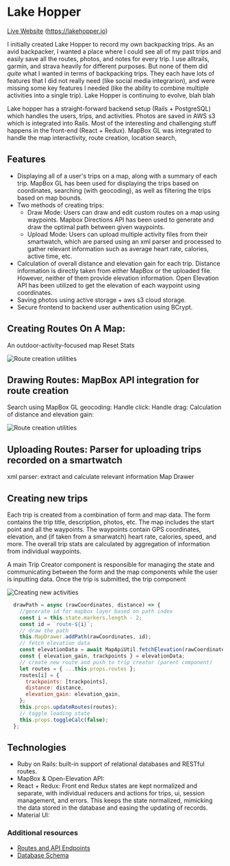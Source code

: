 # Lake Hopper

[Live Website]() (https://lakehopper.io)

I initially created Lake Hopper to record my own backpacking trips. As an avid backpacker, I wanted a place where I could see all of my past trips and easily save all the routes, photos, and notes for every trip. 
I use alltrails, garmin, and strava heavily for different purposes. But none of them did _quite_ what I wanted in terms of backpacking trips. They each have lots of features that I did not really need (like social media integrarion), and were missing some key features I needed (like the ability to combine multiple activities into a single trip). 
Lake Hopper is continuing to evolve, blah blah

Lake hopper has a straight-forward backend setup (Rails + PostgreSQL) which handles the users, trips, and activities. Photos are saved in AWS s3 which is integrated into Rails. Most of the interesting and challenging stuff happens in the front-end (React + Redux). MapBox GL was integrated to handle the map interactivity, route creation, location search,  


## Features
* Displaying all of a user's trips on a map, along with a summary of each trip. MapBox GL has been used for displaying the trips based on coordinates, searching (with geocoding), as well as filtering the trips based on map bounds. 
* Two methods of creating trips:
  * Draw Mode: Users can draw and edit custom routes on a map using waypoints. Mapbox Directions API has been used to generate and draw the optimal path between given waypoints.
  * Upload Mode: Users can upload multiple activity files from their smartwatch, which are parsed using an xml parser and processed to gather relevant information such as average heart rate, calories, active time, etc. 
* Calculation of overall distance and elevation gain for each trip. Distance information is directly taken from either MapBox or the uploaded file. However, neither of them provide elevation information. Open Elevation API has been utilized to get the elevation of each waypoint using coordinates.   
* Saving photos using active storage + aws s3 cloud storage. 
* Secure frontend to backend user authentication using BCrypt.

## Creating Routes On A Map: 
An outdoor-activity-focused map 
Reset
Stats

![Route creation utilities](https://github.com/kiana-h/lake-hopper/route_creation_modes.png)
  
## Drawing Routes: MapBox API integration for route creation

Search using MapBox GL geocoding: 
Handle click: 
Handle drag:
Calculation of distance and elevation gain:


![Route creation utilities](https://github.com/kiana-h/lake-hopper/draw_route.gif)

## Uploading Routes: Parser for uploading trips recorded on a smartwatch

xml parser: extract and calculate relevant information
Map Drawer


## Creating new trips 
Each trip is created from a combination of form and map data. The form contains the trip title, description, photos, etc. The map includes the start point and all the waypoints. The waypoints contain GPS coordinates, elevation, and (if taken from a smarwatch) heart rate, calories, speed, and more. The overall trip stats are calculated by aggregation of information from individual waypoints. 

A main Trip Creator component is responsible for managing the state and communicating between the form and the map components while the user is inputting data. Once the trip is submitted, the trip component 

![Creating new activities](https://github.com/kiana-h/new_activity.gif)


```js
  drawPath = async (rawCoordinates, distance) => {
    //generate id for mapbox layer based on path index
    const i = this.state.markers.length - 2;
    const id = `route-${i}`;
    // draw the path
    this.MapDrawer.addPath(rawCoordinates, id);
    // fetch elevation data
    const elevationData = await MapApiUtil.fetchElevation(rawCoordinates);
    const { elevation_gain, trackpoints } = elevationData;
    // create new route and push to trip creator (parent component)
    let routes = { ...this.props.routes };
    routes[i] = {
      trackpoints: [trackpoints],
      distance: distance,
      elevation_gain: elevation_gain,
    };
    this.props.updateRoutes(routes);
    // toggle loading state
    this.props.toggleCalc(false);
  };
```

## Technologies
* Ruby on Rails: built-in support of relational databases and RESTful routes.
* MapBox & Open-Elevation API: 
* React + Redux: Front end Redux states are kept normalized and separate, with individual reducers and actions for trips, ui, session management, and errors. This keeps the state normalized, mimicking the data stored in the database and easing the updating of records.
* Material UI:

### Additional resources
+ [Routes and API Endpoints](https://github.com/kiana-h/lake-hopper/wiki/Routes)
+ [Database Schema](https://github.com/kiana-h/lake-hopper/wiki/Schema)
